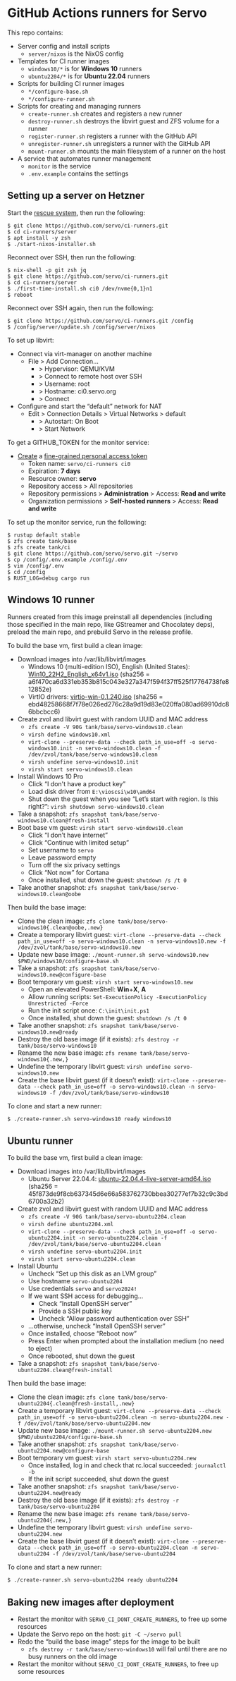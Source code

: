 GitHub Actions runners for Servo
================================

This repo contains:

- Server config and install scripts
    - `server/nixos` is the NixOS config
- Templates for CI runner images
    - `windows10/*` is for **Windows 10** runners
    - `ubuntu2204/*` is for **Ubuntu 22.04** runners
- Scripts for building CI runner images
    - `*/configure-base.sh`
    - `*/configure-runner.sh`
- Scripts for creating and managing runners
    - `create-runner.sh` creates and registers a new runner
    - `destroy-runner.sh` destroys the libvirt guest and ZFS volume for a runner
    - `register-runner.sh` registers a runner with the GitHub API
    - `unregister-runner.sh` unregisters a runner with the GitHub API
    - `mount-runner.sh` mounts the main filesystem of a runner on the host
- A service that automates runner management
    - `monitor` is the service
    - `.env.example` contains the settings

Setting up a server on Hetzner
------------------------------

Start the [rescue system](https://docs.hetzner.com/robot/dedicated-server/troubleshooting/hetzner-rescue-system/), then run the following:

```
$ git clone https://github.com/servo/ci-runners.git
$ cd ci-runners/server
$ apt install -y zsh
$ ./start-nixos-installer.sh
```

Reconnect over SSH, then run the following:

```
$ nix-shell -p git zsh jq
$ git clone https://github.com/servo/ci-runners.git
$ cd ci-runners/server
$ ./first-time-install.sh ci0 /dev/nvme{0,1}n1
$ reboot
```

Reconnect over SSH again, then run the following:

```
$ git clone https://github.com/servo/ci-runners.git /config
$ /config/server/update.sh /config/server/nixos
```

To set up libvirt:

- Connect via virt-manager on another machine
    - File > Add Connection…
        - \> Hypervisor: QEMU/KVM
        - \> Connect to remote host over SSH
        - \> Username: root
        - \> Hostname: ci0.servo.org
        - \> Connect
- Configure and start the “default” network for NAT
    - Edit > Connection Details > Virtual Networks > default
        - \> Autostart: On Boot
        - \> Start Network

To get a GITHUB_TOKEN for the monitor service:

- [Create](https://docs.github.com/en/authentication/keeping-your-account-and-data-secure/managing-your-personal-access-tokens) a [fine-grained personal access token](https://github.com/settings/personal-access-tokens/new)
    - Token name: `servo/ci-runners ci0`
    - Expiration: **7 days**
    - Resource owner: **servo**
    - Repository access > All repositories
    - Repository permissions > **Administration** > Access: **Read and write**
    - Organization permissions > **Self-hosted runners** > Access: **Read and write**

To set up the monitor service, run the following:

```
$ rustup default stable
$ zfs create tank/base
$ zfs create tank/ci
$ git clone https://github.com/servo/servo.git ~/servo
$ cp /config/.env.example /config/.env
$ vim /config/.env
$ cd /config
$ RUST_LOG=debug cargo run
```

Windows 10 runner
-----------------

Runners created from this image preinstall all dependencies (including those specified in the main repo, like GStreamer and Chocolatey deps), preload the main repo, and prebuild Servo in the release profile.

To build the base vm, first build a clean image:

- Download images into /var/lib/libvirt/images
    - Windows 10 (multi-edition ISO), English (United States): [Win10_22H2_English_x64v1.iso](https://www.microsoft.com/en-us/software-download/windows10ISO) (sha256 = a6f470ca6d331eb353b815c043e327a347f594f37ff525f17764738fe812852e)
    - VirtIO drivers: [virtio-win-0.1.240.iso](https://fedorapeople.org/groups/virt/virtio-win/direct-downloads/archive-virtio/virtio-win-0.1.240-1/virtio-win-0.1.240.iso) (sha256 = ebd48258668f7f78e026ed276c28a9d19d83e020ffa080ad69910dc86bbcbcc6)
- Create zvol and libvirt guest with random UUID and MAC address
    - `zfs create -V 90G tank/base/servo-windows10.clean`
    - `virsh define windows10.xml`
    - `virt-clone --preserve-data --check path_in_use=off -o servo-windows10.init -n servo-windows10.clean -f /dev/zvol/tank/base/servo-windows10.clean`
    - `virsh undefine servo-windows10.init`
    - `virsh start servo-windows10.clean`
- Install Windows 10 Pro
    - Click “I don't have a product key”
    - Load disk driver from `E:\vioscsi\w10\amd64`
    - Shut down the guest when you see “Let’s start with region. Is this right?”: `virsh shutdown servo-windows10.clean`
- Take a snapshot: `zfs snapshot tank/base/servo-windows10.clean@fresh-install`
- Boot base vm guest: `virsh start servo-windows10.clean`
    - Click “I don’t have internet”
    - Click “Continue with limited setup”
    - Set username to `servo`
    - Leave password empty
    - Turn off the six privacy settings
    - Click “Not now” for Cortana
    - Once installed, shut down the guest: `shutdown /s /t 0`
- Take another snapshot: `zfs snapshot tank/base/servo-windows10.clean@oobe`

Then build the base image:

- Clone the clean image: `zfs clone tank/base/servo-windows10{.clean@oobe,.new}`
- Create a temporary libvirt guest: `virt-clone --preserve-data --check path_in_use=off -o servo-windows10.clean -n servo-windows10.new -f /dev/zvol/tank/base/servo-windows10.new`
- Update new base image: `./mount-runner.sh servo-windows10.new $PWD/windows10/configure-base.sh`
- Take a snapshot: `zfs snapshot tank/base/servo-windows10.new@configure-base`
- Boot temporary vm guest: `virsh start servo-windows10.new`
    - Open an elevated PowerShell: **Win**+**X**, **A**
    - Allow running scripts: `Set-ExecutionPolicy -ExecutionPolicy Unrestricted -Force`
    - Run the init script once: `C:\init\init.ps1`
    - Once installed, shut down the guest: `shutdown /s /t 0`
- Take another snapshot: `zfs snapshot tank/base/servo-windows10.new@ready`
- Destroy the old base image (if it exists): `zfs destroy -r tank/base/servo-windows10`
- Rename the new base image: `zfs rename tank/base/servo-windows10{.new,}`
- Undefine the temporary libvirt guest: `virsh undefine servo-windows10.new`
- Create the base libvirt guest (if it doesn’t exist): `virt-clone --preserve-data --check path_in_use=off -o servo-windows10.clean -n servo-windows10 -f /dev/zvol/tank/base/servo-windows10`

To clone and start a new runner:

```sh
$ ./create-runner.sh servo-windows10 ready windows10
```

Ubuntu runner
-------------

To build the base vm, first build a clean image:

- Download images into /var/lib/libvirt/images
    - Ubuntu Server 22.04.4: [ubuntu-22.04.4-live-server-amd64.iso](http://mirror.internode.on.net/pub/ubuntu/releases/22.04.4/ubuntu-22.04.4-live-server-amd64.iso) (sha256 = 45f873de9f8cb637345d6e66a583762730bbea30277ef7b32c9c3bd6700a32b2)
- Create zvol and libvirt guest with random UUID and MAC address
    - `zfs create -V 90G tank/base/servo-ubuntu2204.clean`
    - `virsh define ubuntu2204.xml`
    - `virt-clone --preserve-data --check path_in_use=off -o servo-ubuntu2204.init -n servo-ubuntu2204.clean -f /dev/zvol/tank/base/servo-ubuntu2204.clean`
    - `virsh undefine servo-ubuntu2204.init`
    - `virsh start servo-ubuntu2204.clean`
- Install Ubuntu
    - Uncheck “Set up this disk as an LVM group”
    - Use hostname `servo-ubuntu2204`
    - Use credentials `servo` and `servo2024!`
    - If we want SSH access for debugging…
        - Check “Install OpenSSH server”
        - Provide a SSH public key
        - Uncheck “Allow password authentication over SSH”
    - …otherwise, uncheck “Install OpenSSH server”
    - Once installed, choose “Reboot now”
    - Press Enter when prompted about the installation medium (no need to eject)
    - Once rebooted, shut down the guest
- Take a snapshot: `zfs snapshot tank/base/servo-ubuntu2204.clean@fresh-install`

Then build the base image:

- Clone the clean image: `zfs clone tank/base/servo-ubuntu2204{.clean@fresh-install,.new}`
- Create a temporary libvirt guest: `virt-clone --preserve-data --check path_in_use=off -o servo-ubuntu2204.clean -n servo-ubuntu2204.new -f /dev/zvol/tank/base/servo-ubuntu2204.new`
- Update new base image: `./mount-runner.sh servo-ubuntu2204.new $PWD/ubuntu2204/configure-base.sh`
- Take another snapshot: `zfs snapshot tank/base/servo-ubuntu2204.new@configure-base`
- Boot temporary vm guest: `virsh start servo-ubuntu2204.new`
    - Once installed, log in and check that rc.local succeeded: `journalctl -b`
    - If the init script succeeded, shut down the guest
- Take another snapshot: `zfs snapshot tank/base/servo-ubuntu2204.new@ready`
- Destroy the old base image (if it exists): `zfs destroy -r tank/base/servo-ubuntu2204`
- Rename the new base image: `zfs rename tank/base/servo-ubuntu2204{.new,}`
- Undefine the temporary libvirt guest: `virsh undefine servo-ubuntu2204.new`
- Create the base libvirt guest (if it doesn’t exist): `virt-clone --preserve-data --check path_in_use=off -o servo-ubuntu2204.clean -n servo-ubuntu2204 -f /dev/zvol/tank/base/servo-ubuntu2204`

To clone and start a new runner:

```sh
$ ./create-runner.sh servo-ubuntu2204 ready ubuntu2204
```

Baking new images after deployment
----------------------------------

- Restart the monitor with `SERVO_CI_DONT_CREATE_RUNNERS`, to free up some resources
- Update the Servo repo on the host: `git -C ~/servo pull`
- Redo the “build the base image” steps for the image to be built
    - `zfs destroy -r tank/base/servo-windows10` will fail until there are no busy runners on the old image
- Restart the monitor without `SERVO_CI_DONT_CREATE_RUNNERS`, to free up some resources
